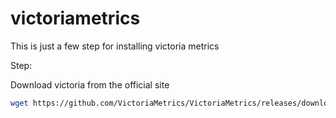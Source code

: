 # victoriametrics
This is just a few step for installing victoria metrics

Step:

Download victoria from the official site
```bash
wget https://github.com/VictoriaMetrics/VictoriaMetrics/releases/download/v1.81.2/victoria-metrics-linux-amd64-v1.81.2.tar.gz
```
